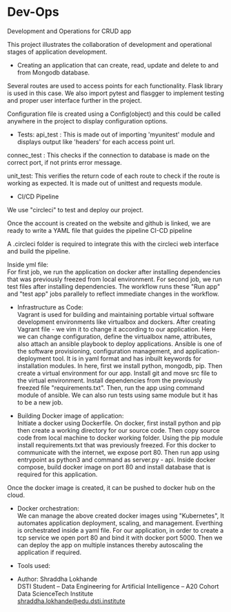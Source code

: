 # Dev-Ops
 Development and Operations for CRUD app <br />

This project illustrates the collaboration of development and operational stages of application development.

- Creating an application that can create, read, update and delete to and from Mongodb database.

Several routes are used to access points for each functionality. Flask library is used in this case.
We also import pytest and flasgger to implement testing and proper user interface further in the project.

Configuration file is created using a Config(object) and this could be called anywhere in the project to display configuration options.

- Tests:
api_test : This is made out of importing 'myunitest' module and displays output like 'headers' for each access point url.

connec_test : This checks if the connection to database is made on the correct port, if not prints error message.

unit_test: This verifies the return code of each route to check if the route is working as expected. It is made out of unittest and requests module.

- CI/CD Pipeline

We use "circleci" to test and deploy our project.

Once the account is created on the website and github is linked, we are ready to write a YAML file that guides the pipeline CI-CD pipeline

A .circleci folder is required to integrate this with the circleci web interface and build the pipeline.

Inside yml file: <br />
 For first job, we run the application on docker after installing dependencies that was previously freezed from local environment.
 For second job, we run test files after installing dependencies.
 The workflow runs these "Run app" and "test app" jobs parallely to reflect immediate changes in the workflow.

- Infrastructure as Code: <br />
 Vagrant is used for building and maintaining portable virtual software development environments like virtualbox and dockers.
 After creating Vagrant file - we vim it to change it according to our application. Here we can change configuration, define the virtualbox name, attributes, also attach an ansible playbook to deploy applications.
 Ansible is one of the software provisioning, configuration management, and application-deployment tool. It is in yaml format and has inbuilt keywords for installation modules. In here, first we install python, mongodb, pip. Then create a virtual environment for our app. Install git and move src file to the virtual environment. Install dependencies from the previously freezed file "requirements.txt". Then, run the app using command module of ansible. We can also run tests using same module but it has to be a new job.

- Building Docker image of application: <br />
 Initiate a docker using Dockerfile. On docker, first install python and pip then create a working directory for our source code. Then copy source code from local machine to docker working folder. Using the pip module install requirements.txt that was previously freezed.
 For this docker to communicate with the internet, we expose port 80. Then run app using entrypoint as python3 and command as server.py - api.
 Inside docker compose, build docker image on port 80 and install database that is required for this application.

 Once the docker image is created, it can be pushed to docker hub on the cloud.

- Docker orchestration: <br />
 We can manage the above created docker images using "Kubernetes", It automates application deployment, scaling, and management. Everthing is orchestrated inside a yaml file.
 For our application, in order to create a tcp service we open port 80 and bind it with docker port 5000. Then we can deploy the app on multiple instances thereby autoscaling the application if required.  

- Tools used:

- Author:
Shraddha Lokhande <br />
DSTI Student – Data Engineering for Artificial Intelligence – A20 Cohort <br />
Data ScienceTech Institute <br />
shraddha.lokhande@edu.dsti.institute <br />

 
